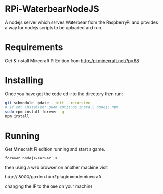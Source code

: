 RPi-WaterbearNodeJS
===================

A nodejs server which serves Waterbear from the RaspberryPi and provides a way for nodejs scripts to be uploaded and run.

Requirements
============

Get & install Minecraft Pi Edition from http://pi.minecraft.net/?p=68


Installing
==========

Once you have got the code cd into the directory then run: 

```bash
git submodule update --init --recursive
# If not installed: sudo aptitude install nodejs npm
sudo npm install forever -g
npm install
```


Running
=======

Get Minecraft Pi edition running and start a  game.

```bash
forever nodejs-server.js
```

then using a web browser on another machine visit

http://<ip>:8000/garden.html?plugin=nodeminecraft

changing the IP to the one on your machine

